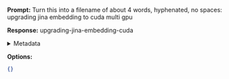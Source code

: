 **Prompt:**
Turn this into a filename of about 4 words, hyphenated, no spaces: upgrading jina embedding to cuda multi gpu

**Response:**
upgrading-jina-embedding-cuda

<details><summary>Metadata</summary>

- Duration: 1778 ms
- Datetime: 2023-11-08T12:04:27.762234
- Model: gpt-3.5-turbo-0613

</details>

**Options:**
```json
{}
```


